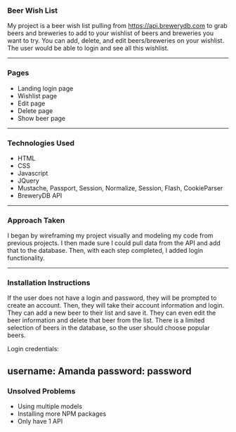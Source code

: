 

### Beer Wish List

My project is a beer wish list pulling from https://api.brewerydb.com to grab
beers and breweries to add to your wishlist of beers and breweries you want to try. You can
add, delete, and edit beers/breweries on your wishlist. The user would be able to login and see
all this wishlist. 

---
### Pages

* Landing login page
* Wishlist page
* Edit page
* Delete page
* Show beer page 

---
### Technologies Used

* HTML
* CSS
* Javascript
*  JQuery
* Mustache, Passport, Session, Normalize, Session, Flash, CookieParser
* BreweryDB API

---
### Approach Taken

I began by wireframing my project visually and modeling my code from previous projects.
I then made sure I could pull data from the API and add that to the database. Then, with 
each step completed, I added login functionality. 

---
### Installation Instructions

If the user does not have a login and password, they will be prompted to create an account. 
Then, they will take their account information and login. They can add a new beer to their list
and save it. They can even edit the beer information and delete that beer from the list. 
There is a limited selection of beers in the database, so the user should choose popular
beers. 

Login credentials:

username: Amanda
password: password
---
### Unsolved Problems

* Using multiple models
* Installing more NPM packages
* Only have 1 API






